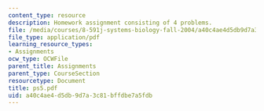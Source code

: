 ```yaml
---
content_type: resource
description: Homework assignment consisting of 4 problems.
file: /media/courses/8-591j-systems-biology-fall-2004/a40c4ae4d5db9d7a3c81bffdbe7a5fdb_ps5.pdf
file_type: application/pdf
learning_resource_types:
- Assignments
ocw_type: OCWFile
parent_title: Assignments
parent_type: CourseSection
resourcetype: Document
title: ps5.pdf
uid: a40c4ae4-d5db-9d7a-3c81-bffdbe7a5fdb
---
```

